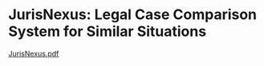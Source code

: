 # JurisNexus: Legal Case Comparison System for Similar Situations
[JurisNexus.pdf](https://github.com/ytl0623/JurisNexus/files/14095649/JurisNexus.pdf)
